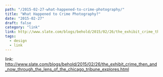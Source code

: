 ```yaml
---
path: "/2015-02-27-what-happened-to-crime-photography/"
title: "What Happened to Crime Photography?"
date: "2015-02-27"
draft: false
category: "link"
link: http://www.slate.com/blogs/behold/2015/02/26/the_exhibit_crime_then_and_now_through_the_lens_of_the_chicago_tribune_explores.html
tags:
  - design
  - link
---
```


link: http://www.slate.com/blogs/behold/2015/02/26/the_exhibit_crime_then_and_now_through_the_lens_of_the_chicago_tribune_explores.html
